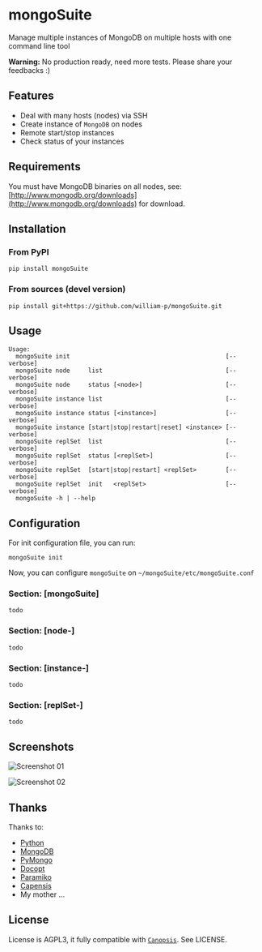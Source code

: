 mongoSuite
==========

Manage multiple instances of MongoDB on multiple hosts with one command line tool

**Warning:** No production ready, need more tests. Please share your feedbacks :)

## Features

* Deal with many hosts (nodes) via SSH
* Create instance of `MongoDB` on nodes
* Remote start/stop instances
* Check status of your instances

## Requirements

You must have MongoDB binaries on all nodes, see: [http://www.mongodb.org/downloads](http://www.mongodb.org/downloads) for download.

## Installation

### From PyPI
```
pip install mongoSuite
```

### From sources (devel version)
```
pip install git+https://github.com/william-p/mongoSuite.git
```

## Usage

```
Usage:
  mongoSuite init                                           [--verbose]
  mongoSuite node     list                                  [--verbose]
  mongoSuite node     status [<node>]                       [--verbose]
  mongoSuite instance list                                  [--verbose]
  mongoSuite instance status [<instance>]                   [--verbose]
  mongoSuite instance [start|stop|restart|reset] <instance> [--verbose]
  mongoSuite replSet  list                                  [--verbose]
  mongoSuite replSet  status [<replSet>]                    [--verbose]
  mongoSuite replSet  [start|stop|restart] <replSet>        [--verbose]
  mongoSuite replSet  init   <replSet>                      [--verbose]
  mongoSuite -h | --help
```

## Configuration

For init configuration file, you can run:
```
mongoSuite init
```

Now, you can configure `mongoSuite` on `~/mongoSuite/etc/mongoSuite.conf`

### Section: [mongoSuite]

`todo`

### Section: [node-<NAME>]

`todo`

### Section: [instance-<NAME>]

`todo`

### Section: [replSet-<NAME>]

`todo`

## Screenshots

![Screenshot 01](https://raw.github.com/william-p/mongoSuite/master/screenshots/01.png)

![Screenshot 02](https://raw.github.com/william-p/mongoSuite/master/screenshots/02.png)

## Thanks

Thanks to:
* [Python](http://www.python.org/)
* [MongoDB](http://www.mongodb.org/)
* [PyMongo](https://github.com/mongodb/mongo-python-driver)
* [Docopt](http://docopt.org/)
* [Paramiko](https://github.com/paramiko/paramiko/)
* [Capensis](http://www.capensis.fr)
* My mother ...

## License
License is AGPL3, it fully compatible with [`Canopsis`](https://github.com/capensis/canopsis). See LICENSE.
